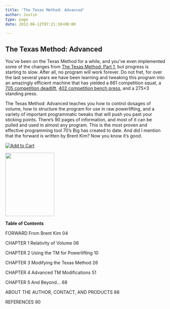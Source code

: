 ```yaml
---
title: 'The Texas Method: Advanced'
author: Justin
type: page
date: 2012-06-12T07:21:10+00:00

---
```

## The Texas Method: Advanced

You&#8217;ve been on the Texas Method for a while, and you&#8217;ve even implemented some of the changes from <a href="/books/the-texas-method-part-1/" target="_blank">The Texas Method: Part 1</a>, but progress is starting to slow. After all, no program will work forever. Do not fret, for over the last several years we have been learning and tweaking this program into an amazingly efficient machine that has yielded a 661 competition squat, a <a href="http://youtu.be/jXlgEPzEU8g" target="_blank">705 competition deadlift</a>, <a href="http://youtu.be/os9u1Ca25js?t=1m49s" target="_blank">402 competition bench press</a>, and a 275&#215;3 standing press.

The Texas Method: Advanced teaches you how to control dosages of volume, how to structure the program for use in raw powerlifting, and a variety of important programmatic tweaks that will push you past your sticking points. There&#8217;s 90 pages of information, and most of it can be pulled and used in almost any program. This is the most proven and effective programming tool 70&#8217;s Big has created to date. And did I mention that the forward is written by Brent Kim? Now you know it&#8217;s good.

<a href="https://www.e-junkie.com/ecom/gb.php?c=cart&#038;i=1109846&#038;cl=215543&#038;ejc=2" target="ej_ejc" class="ec_ejc_thkbx" onClick="javascript:return EJEJC_lc(this);"><img src="http://www.e-junkie.com/ej/ej_add_to_cart.gif" border="0" alt="Add to Cart" /></a>

[<img data-attachment-id="7020" data-permalink="/books/the-texas-method-advanced/tm-2-cover-small/" data-orig-file="/2012/06/TM-2-cover-small.jpg" data-orig-size="400,517" data-comments-opened="1" data-image-meta="{&quot;aperture&quot;:&quot;0&quot;,&quot;credit&quot;:&quot;&quot;,&quot;camera&quot;:&quot;&quot;,&quot;caption&quot;:&quot;&quot;,&quot;created_timestamp&quot;:&quot;0&quot;,&quot;copyright&quot;:&quot;&quot;,&quot;focal_length&quot;:&quot;0&quot;,&quot;iso&quot;:&quot;0&quot;,&quot;shutter_speed&quot;:&quot;0&quot;,&quot;title&quot;:&quot;&quot;}" data-image-title="TM-2-cover-small" data-image-description="" data-medium-file="/2012/06/TM-2-cover-small-154x200.jpg" data-large-file="/2012/06/TM-2-cover-small.jpg" class="aligncenter size-medium wp-image-7020" alt="" src="/2012/06/TM-2-cover-small-154x200.jpg" width="154" height="200" srcset="/2012/06/TM-2-cover-small-154x200.jpg 154w, /2012/06/TM-2-cover-small-116x150.jpg 116w, /2012/06/TM-2-cover-small.jpg 400w" sizes="(max-width: 154px) 100vw, 154px" />][1]

**Table of Contents**
  
FORWARD From Brent Kim 04
  
CHAPTER 1 Relativity of Volume 06
  
CHAPTER 2 Using the TM for Powerlifting 10
  
CHAPTER 3 Modifying the Texas Method 26
  
CHAPTER 4 Advanced TM Modifications 51
  
CHAPTER 5 And Beyond… 68
  
ABOUT THE AUTHOR, CONTACT, AND PRODUCTS 88
  
REFERENCES 90

 [1]: /2012/06/TM-2-cover-small.jpg
